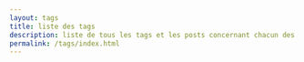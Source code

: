 ```yaml
---
layout: tags
title: liste des tags
description: liste de tous les tags et les posts concernant chacun des tags
permalink: /tags/index.html
---
```


